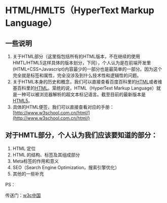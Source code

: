 # HTML/HMLT5（HyperText Markup Language）

## 一些说明

1. 关于HTML部分（这里指包括所有的HTML版本，不在继续的使用HMTL/HTML5这样具体的版本划分，下同），个人认为是在前端开发里(HTML+CSS+Javascript)内容最少的一部分也是最简单的一部分。因为这个完全就是标签和属性，完全没涉及到什么技术性和逻辑性的问题。
2. 关于HTML本身的历史和概念，我们可以直接查看百度百科里的[HTML](http://baike.baidu.com/view/692.htm "百度百科里的HTML")或者维基百科里的[HTML](https://zh.wikipedia.org/wiki/HTML)。笼统的说，HTML（HyperText Markup Language）就是一种可以被浏览器解析的超文本标记语言。截至目前的最新版本是[HTML5](http://www.w3school.com.cn/html5/)。
3. 具体的HTML便签，我们可以直接查看对应的手册：[http://www.w3school.com.cn/html/](http://www.w3school.com.cn/html/)


## 对于HMTL部分，个人认为我们应该要知道的部分：

1. HTML 定位
2. HTML 的结构、标签及其组成部分
3. Meta标签的作用和意义
4. SEO（Search Engine Optimization，搜索引擎优化）
5. 其他的一些补充












PS：

传送门：[w3c中国](http://www.chinaw3c.org/ "w3c中国")


